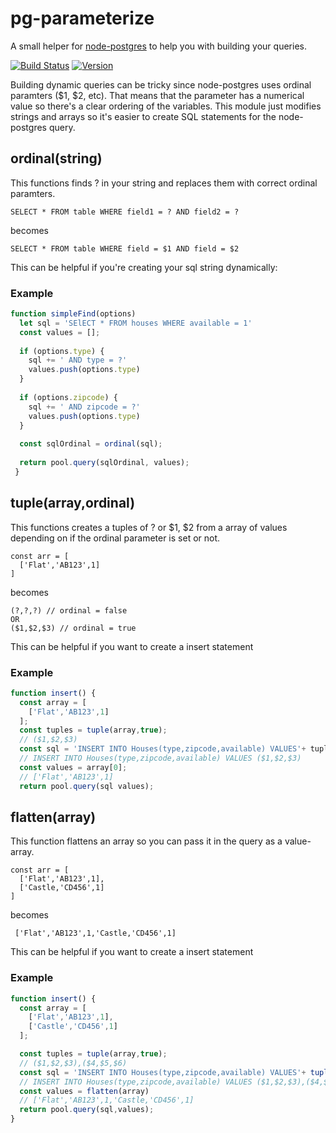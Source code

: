 # pg-parameterize
A small helper for [node-postgres](https://github.com/brianc/node-postgres) to help you with building your queries.

[![Build Status](https://travis-ci.org/bergur/pg-parameterize.svg?branch=master)](https://travis-ci.org/bergur/pg-parameterize)
[![Version](https://img.shields.io/npm/v/pg-parameterize.svg)](https://npmjs.org/package/pg-parameterize)


Building dynamic queries can be tricky since node-postgres uses ordinal paramters ($1, $2, etc). That means that the parameter has a numerical value so there's a clear ordering of the variables. This module just modifies strings and arrays so it's easier to create SQL statements for the node-postgres query.

## ordinal(string)
This functions finds ? in  your string and replaces them with correct ordinal paramters.

```
SELECT * FROM table WHERE field1 = ? AND field2 = ?
```
becomes
```
SELECT * FROM table WHERE field = $1 AND field = $2
```

This can be helpful if you're creating your sql string dynamically:

### Example
```javascript
function simpleFind(options)
  let sql = 'SElECT * FROM houses WHERE available = 1'
  const values = [];
  
  if (options.type) {
    sql += ' AND type = ?'
    values.push(options.type)
  }
  
  if (options.zipcode) {
    sql += ' AND zipcode = ?'
    values.push(options.type)
  }
  
  const sqlOrdinal = ordinal(sql);
  
  return pool.query(sqlOrdinal, values);
 }
 ```

## tuple(array,ordinal)
This functions creates a tuples of ? or $1, $2 from a array of values depending on if the ordinal parameter is set or not.

```
const arr = [
  ['Flat','AB123',1]  
]
```
becomes
```
(?,?,?) // ordinal = false
OR
($1,$2,$3) // ordinal = true
```

This can be helpful if you want to create a insert statement
### Example
```javascript
function insert() {
  const array = [
    ['Flat','AB123',1]    
  ];
  const tuples = tuple(array,true);
  // ($1,$2,$3)
  const sql = 'INSERT INTO Houses(type,zipcode,available) VALUES'+ tuples ;
  // INSERT INTO Houses(type,zipcode,available) VALUES ($1,$2,$3)  
  const values = array[0];
  // ['Flat','AB123',1]
  return pool.query(sql values);
```

## flatten(array)
This function flattens an array so you can pass it in the query as a value-array.

```
const arr = [
  ['Flat','AB123',1],
  ['Castle,'CD456',1]
]
```
becomes
```
 ['Flat','AB123',1,'Castle,'CD456',1]
```

This can be helpful if you want to create a insert statement
### Example
```javascript
function insert() {
  const array = [
    ['Flat','AB123',1],
    ['Castle','CD456',1]
  ];

  const tuples = tuple(array,true);
  // ($1,$2,$3),($4,$5,$6)
  const sql = 'INSERT INTO Houses(type,zipcode,available) VALUES'+ tuple(values,true);
  // INSERT INTO Houses(type,zipcode,available) VALUES ($1,$2,$3),($4,$5,$6)
  const values = flatten(array)
  // ['Flat','AB123',1,'Castle,'CD456',1]
  return pool.query(sql,values);
}